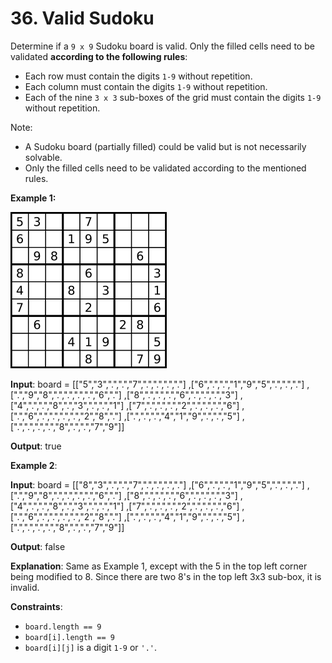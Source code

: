
# 36. Valid Sudoku

Determine if a `9 x 9` Sudoku board is valid. Only the filled cells need to be validated **according to the following rules**:

- Each row must contain the digits `1-9` without repetition.
- Each column must contain the digits `1-9` without repetition.
- Each of the nine `3 x 3` sub-boxes of the grid must contain the digits `1-9` without repetition.

Note:

- A Sudoku board (partially filled) could be valid but is not necessarily solvable.
- Only the filled cells need to be validated according to the mentioned rules.

**Example 1:**

![imag](./static/Sudoku-by-L2G-20050714.svg.webp)

**Input**: board = 
[["5","3",".",".","7",".",".",".","."]
,["6",".",".","1","9","5",".",".","."]
,[".","9","8",".",".",".",".","6","."]
,["8",".",".",".","6",".",".",".","3"]
,["4",".",".","8",".","3",".",".","1"]
,["7",".",".",".","2",".",".",".","6"]
,[".","6",".",".",".",".","2","8","."]
,[".",".",".","4","1","9",".",".","5"]
,[".",".",".",".","8",".",".","7","9"]]

**Output**: true

**Example 2**:

**Input**: board = 
[["8","3",".",".","7",".",".",".","."]
,["6",".",".","1","9","5",".",".","."]
,[".","9","8",".",".",".",".","6","."]
,["8",".",".",".","6",".",".",".","3"]
,["4",".",".","8",".","3",".",".","1"]
,["7",".",".",".","2",".",".",".","6"]
,[".","6",".",".",".",".","2","8","."]
,[".",".",".","4","1","9",".",".","5"]
,[".",".",".",".","8",".",".","7","9"]]

**Output**: false

**Explanation**: Same as Example 1, except with the 5 in the top left corner being modified to 8. Since there are two 8's in the top left 3x3 sub-box, it is invalid.

**Constraints**:

- `board.length == 9`
- `board[i].length == 9`
- `board[i][j]` is a digit `1-9` or `'.'`.